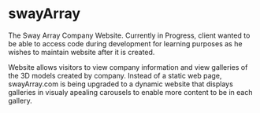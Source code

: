 # swayArray
The Sway Array Company Website. Currently in Progress, client wanted to be able to access code during development for 
learning purposes as he wishes to maintain website after it is created. 

Website allows visitors to view company information and view galleries of the 3D models created by company. Instead of a 
static web page, swayArray.com is being upgraded to a dynamic website that displays galleries in visualy apealing 
carousels to enable more content to be in each gallery.

